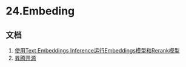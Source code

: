 # 24.Embeding

## 文档
1. [使用Text Embeddings Inference运行Embeddings模型和Rerank模型](https://blog.frognew.com/2024/10/use-text-embeddings-inference.html)
2. [昇腾开源](https://ascend.github.io/docs/sources/sentence_transformers/quick_start.html)
